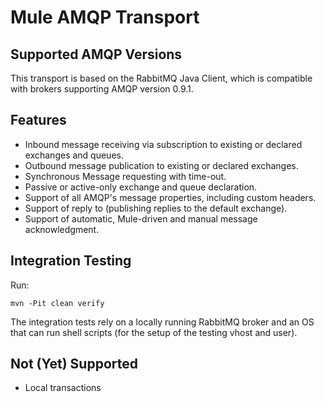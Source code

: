 Mule AMQP Transport
===================

Supported AMQP Versions
-----------------------

This transport is based on the RabbitMQ Java Client, which is compatible with brokers supporting AMQP version 0.9.1.


Features
--------

- Inbound message receiving via subscription to existing or declared exchanges and queues.
- Outbound message publication to existing or declared exchanges.
- Synchronous Message requesting with time-out.
- Passive or active-only exchange and queue declaration.
- Support of all AMQP's message properties, including custom headers.
- Support of reply to (publishing replies to the default exchange).
- Support of automatic, Mule-driven and manual message acknowledgment.

Integration Testing
-------------------

Run:

    mvn -Pit clean verify

The integration tests rely on a locally running RabbitMQ broker and an OS that can run shell scripts (for the setup of the testing vhost and user).


Not (Yet) Supported
-------------------

- Local transactions